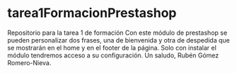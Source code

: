 # tarea1FormacionPrestashop
Repositorio para la tarea 1 de formación 
Con este módulo de prestashop se pueden personalizar dos frases, una de bienvenida y otra de despedida que se mostrarán en el home y en el footer de la página. 
Solo con instalar el módulo tendremos acceso a su configuración.
Un saludo,
Rubén Gómez Romero-Nieva.
